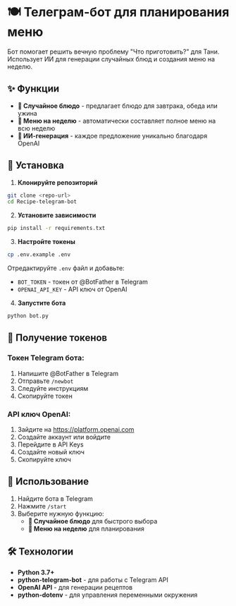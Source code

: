 # 🍽️ Телеграм-бот для планирования меню

Бот помогает решить вечную проблему "Что приготовить?" для Тани. Использует ИИ для генерации случайных блюд и создания меню на неделю.

## ✨ Функции

- **🎲 Случайное блюдо** - предлагает блюдо для завтрака, обеда или ужина
- **📅 Меню на неделю** - автоматически составляет полное меню на всю неделю
- **🤖 ИИ-генерация** - каждое предложение уникально благодаря OpenAI

## 🚀 Установка

1. **Клонируйте репозиторий**
```bash
git clone <repo-url>
cd Recipe-telegram-bot
```

2. **Установите зависимости**
```bash
pip install -r requirements.txt
```

3. **Настройте токены**
```bash
cp .env.example .env
```
Отредактируйте `.env` файл и добавьте:
- `BOT_TOKEN` - токен от @BotFather в Telegram  
- `OPENAI_API_KEY` - API ключ от OpenAI

4. **Запустите бота**
```bash
python bot.py
```

## 🔧 Получение токенов

### Токен Telegram бота:
1. Напишите @BotFather в Telegram
2. Отправьте `/newbot`
3. Следуйте инструкциям
4. Скопируйте токен

### API ключ OpenAI:
1. Зайдите на https://platform.openai.com
2. Создайте аккаунт или войдите
3. Перейдите в API Keys
4. Создайте новый ключ
5. Скопируйте ключ

## 📱 Использование

1. Найдите бота в Telegram
2. Нажмите `/start`
3. Выберите нужную функцию:
   - **🎲 Случайное блюдо** для быстрого выбора
   - **📅 Меню на неделю** для планирования

## 🛠️ Технологии

- **Python 3.7+**
- **python-telegram-bot** - для работы с Telegram API
- **OpenAI API** - для генерации рецептов
- **python-dotenv** - для управления переменными окружения